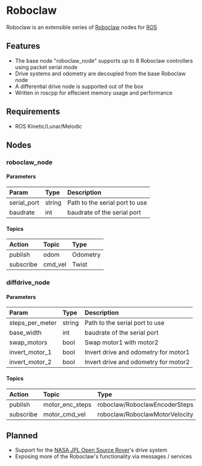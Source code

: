 # Roboclaw
Roboclaw is an extensible series of [Roboclaw][roboclaw] nodes for [ROS][ros]

## Features

- The base node "roboclaw_node" supports up to 8 Roboclaw controllers using packet serial mode
- Drive systems and odometry are decoupled from the base Roboclaw node
- A differential drive node is supported out of the box
- Written in roscpp for effecient memory usage and performance

## Requirements
- ROS Kinetic/Lunar/Melodic

## Nodes

### roboclaw_node

#### Parameters

| Param | Type  | Description  |
| :------------- |:-------------| :-----|
| serial_port | string | Path to the serial port to use |
| baudrate | int | baudrate of the serial port |

#### Topics
| Action | Topic | Type |
| :------------- |:-------------| :-----|
| publish | odom | Odometry |
| subscribe | cmd_vel | Twist |

### diffdrive_node

#### Parameters

| Param | Type  | Description  |
| :------------- |:-------------| :-----|
| steps_per_meter | string | Path to the serial port to use |
| base_width | int | baudrate of the serial port |
| swap_motors | bool | Swap motor1 with motor2
| invert_motor_1 | bool | Invert drive and odometry for motor1
| invert_motor_2 | bool | Invert drive and odometry for motor2

#### Topics
| Action | Topic | Type |
| :------------- |:-------------| :-----|
| publish | motor_enc_steps | roboclaw/RoboclawEncoderSteps |
| subscribe | motor_cmd_vel | roboclaw/RoboclawMotorVelocity |

## Planned

- Support for the [NASA JPL Open Source Rover][jpl]'s drive system
- Exposing more of the Roboclaw's functionality via messages / services



[roboclaw]: http://www.basicmicro.com
[ros]: http://www.ros.org
[jpl]: https://opensourcerover.jpl.nasa.gov
